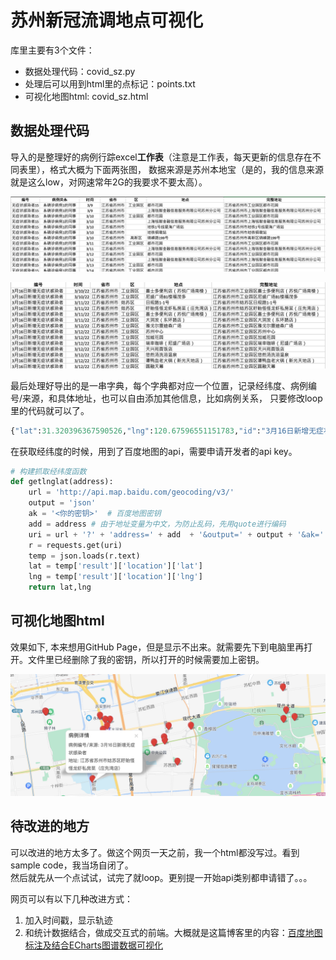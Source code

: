 # 苏州新冠流调地点可视化
库里主要有3个文件：
- 数据处理代码：covid_sz.py
- 处理后可以用到html里的点标记：points.txt
- 可视化地图html: covid_sz.html

## 数据处理代码
导入的是整理好的病例行踪excel**工作表**（注意是工作表，每天更新的信息存在不同表里），格式大概为下面两张图，
数据来源是苏州本地宝（是的，我的信息来源就是这么low，对网速常年2G的我要求不要太高）。

![Sample excel 1](./excel1.png)

![Sample excel 2](./excel2.png)

最后处理好导出的是一串字典，每个字典都对应一个位置，记录经纬度、病例编号/来源，和具体地址，也可以自由添加其他信息，比如病例关系，
只要修改loop里的代码就可以了。

```python
{"lat":31.320396367590526,"lng":120.67596551151783,"id":"3月16日新增无症状感染者","dizhi":"江苏省苏州市工业园区喜士多便利店（苏悦广场南楼）"}
```

在获取经纬度的时候，用到了百度地图的api，需要申请开发者的api key。

```python
# 构建抓取经纬度函数
def getlnglat(address):
    url = 'http://api.map.baidu.com/geocoding/v3/'
    output = 'json'
    ak = '<你的密钥>'  # 百度地图密钥
    add = address # 由于地址变量为中文，为防止乱码，先用quote进行编码
    uri = url + '?' + 'address=' + add  + '&output=' + output + '&ak=' + ak
    r = requests.get(uri)
    temp = json.loads(r.text)
    lat = temp['result']['location']['lat']
    lng = temp['result']['location']['lng']
    return lat,lng
```

## 可视化地图html
效果如下, 本来想用GitHub Page，但是显示不出来。就需要先下到电脑里再打开。文件里已经删除了我的密钥，所以打开的时候需要加上密钥。

![Sample html](./sample_html.png)

## 待改进的地方
可以改进的地方太多了。做这个网页一天之前，我一个html都没写过。看到sample code，我当场自闭了。    
然后就先从一个点试试，试完了就loop。更别提一开始api类别都申请错了。。。     
    
网页可以有以下几种改进方式：
1. 加入时间戳，显示轨迹
2. 和统计数据结合，做成交互式的前端。大概就是这篇博客里的内容：[百度地图标注及结合ECharts图谱数据可视化](https://blog.51cto.com/jalony/2882428)
